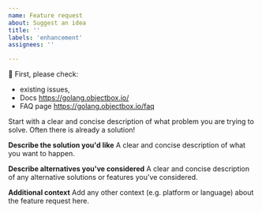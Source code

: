 ```yaml
---
name: Feature request
about: Suggest an idea
title: ''
labels: 'enhancement'
assignees: ''

---
```


:rotating_light: First, please check:
 - existing issues,
 - Docs https://golang.objectbox.io/
 - FAQ page https://golang.objectbox.io/faq

Start with a clear and concise description of what problem you are trying to solve.
Often there is already a solution! 

**Describe the solution you'd like**
A clear and concise description of what you want to happen.

**Describe alternatives you've considered**
A clear and concise description of any alternative solutions or features you've considered.

**Additional context**
Add any other context (e.g. platform or language) about the feature request here.
